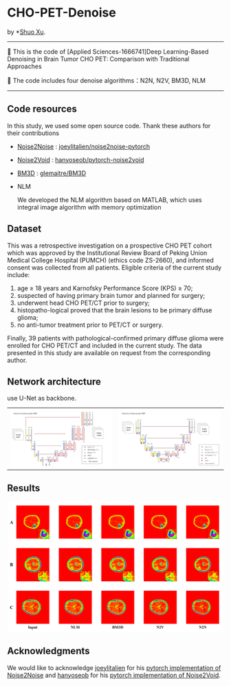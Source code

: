 
# CHO-PET-Denoise

by *[Shuo Xu](https://www.researchgate.net/profile/Shuo-Xu-21).
****

🔔 This is the code of [Applied Sciences-1666741]Deep Learning-Based Denoising in Brain Tumor CHO PET: Comparison with Traditional Approaches

🔔 The code includes four denoise algorithms：N2N, N2V, BM3D, NLM

****

## Code resources

In this study, we used some open source code. Thank these authors for their contributions

* [Noise2Noise](https://arxiv.org/abs/1803.04189) : [joeylitalien/noise2noise-pytorch](https://github.com/joeylitalien/noise2noise-pytorch)

* [Noise2Void](https://arxiv.org/abs/1811.10980) : [hanyoseob/pytorch-noise2void](https://github.com/hanyoseob/pytorch-noise2void)


* [BM3D](https://webpages.tuni.fi/foi/GCF-BM3D/) : [glemaitre/BM3D](https://github.com/glemaitre/BM3D)

* NLM

   We developed the NLM algorithm based on MATLAB, which uses integral image algorithm with memory optimization 

## Dataset
This was a retrospective investigation on a prospective CHO PET cohort which was approved by the Institutional Review Board of Peking Union Medical College Hospital (PUMCH) (ethics code ZS-2660), and informed consent was collected from all patients. Eligible criteria of the current study include: 

1) age ≥ 18 years and Karnofsky Performance Score (KPS) ≥ 70;
2) suspected of having primary brain tumor and planned for surgery; 
3) underwent head CHO PET/CT prior to surgery; 
4) histopatho-logical proved that the brain lesions to be primary diffuse glioma; 
5) no anti-tumor treatment prior to PET/CT or surgery. 

Finally, 39 patients with pathological-confirmed primary diffuse glioma were enrolled for CHO PET/CT and included in the current study. The data presented in this study are available on request from the corresponding author.

## Network architecture

use U-Net as backbone.
<table frame=void>
	<tr>		  
    <td><center><img src="figures/N2N.BMP"		
                     alt="x"
                     height="填数字作为高度"/></center></td>	
    <td><center><img src="figures/N2V.BMP"
                     alt="x"
                     height="高度一致会好看"/></center></td>
    </tr>
</table>

## Results


<img src="figures/r.png">

## Acknowledgments

We would like to acknowledge [joeylitalien](https://joeylitalien.github.io//) for his [pytorch implementation of Noise2Noise](https://github.com/joeylitalien/noise2noise-pytorch) and [hanyoseob](https://github.com/hanyoseob) for his [pytorch implementation of Noise2Void](https://github.com/hanyoseob/pytorch-noise2void). 
